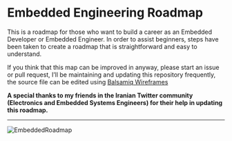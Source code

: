 # Embedded Engineering Roadmap

This is a roadmap for those who want to build a career as an Embedded Developer or Embedded Engineer.
In order to assist beginners, steps have been taken to create a roadmap that is straightforward and easy to understand.

If you think that this map can be improved in anyway, please start an issue or pull request, I’ll be maintaining and updating this repository frequently, the source file can be edited using [Balsamiq Wireframes](https://balsamiq.com/download/) 

**A special thanks to my friends in the Iranian Twitter community (Electronics and Embedded Systems Engineers) for their help in updating this roadmap.**

---

![EmbeddedRoadmap](https://github.com/m3y54m/Embedded-Engineering-Roadmap/assets/1549028/8f5d77ac-ab76-4893-af37-a1af060e888d)
